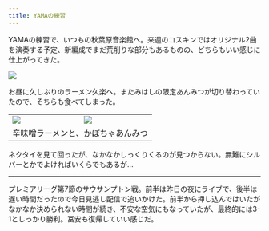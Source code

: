 ```yaml
---
title: YAMAの練習
---
```


YAMAの練習で、いつもの秋葉原音楽館へ。来週のコスキンではオリジナル2曲を演奏する予定、新編成でまだ荒削りな部分もあるものの、どちらもいい感じに仕上がってきた。

![](https://photos.apkas.net/medium/202410/20241006-094821.webp)

お昼に久しぶりのラーメン久楽へ。またみはしの限定あんみつが切り替わっていたので、そちらも食べてしまった。

<table>
  <tr>
    <td><img class="caption" src="https://photos.apkas.net/medium/202410/20241006-123559.webp" /></td>
    <td><img class="caption" src="https://photos.apkas.net/medium/202410/20241006-134310.webp" /></td>
  </tr>
  <tr>
    <td colspan="2">辛味噌ラーメンと、かぼちゃあんみつ</td>
  </tr>
</table>

ネクタイを見て回ったが、なかなかしっくりくるのが見つからない。無難にシルバーとかでよければいくらでもあるが...

---

プレミアリーグ第7節のサウサンプトン戦。前半は昨日の夜にライブで、後半は遅い時間だったので今日見逃し配信で追いかけた。前半から押し込んではいたがなかなか決められない時間が続き、不安な空気にもなっていたが、最終的には3-1としっかり勝利。冨安も復帰していい感じだ。
